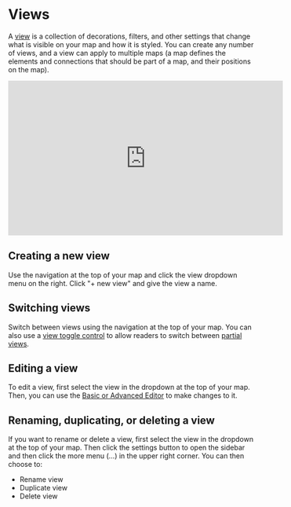 # Views

A [view](/overview/kumus-architecture.md#views) is a collection of decorations, filters, and other settings that change what is visible on your map and how it is styled. You can create any number of views, and a view can apply to multiple maps (a map defines the elements and connections that should be part of a map, and their positions on the map).

<p><iframe width="560" height="315" src="https://www.youtube.com/embed/3zyf7sbgO7I" frameborder="0" allowfullscreen></iframe></p>

## Creating a new view
Use the navigation at the top of your map and click the view dropdown menu on the right. Click "+ new view" and give the view a name.

## Switching views
Switch between views using the navigation at the top of your map. You can also use a [view toggle control](/guides/controls/view-toggle-control.md) to allow readers to switch between [partial views](/guides/partial-views.md).

## Editing a view
To edit a view, first select the view in the dropdown at the top of your map. Then, you can use the [Basic or Advanced Editor](/overview/view-editors.md) to make changes to it.

## Renaming, duplicating, or deleting a view
If you want to rename or delete a view, first select the view in the dropdown at the top of your map. Then click the settings button to open the sidebar and then click the more menu (...) in the upper right corner. You can then choose to:

* Rename view
* Duplicate view
* Delete view


